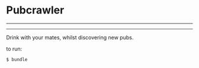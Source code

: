 # Pubcrawler
-------------
-------------

Drink with your mates, whilst discovering new pubs.

to run:

```
$ bundle
```

